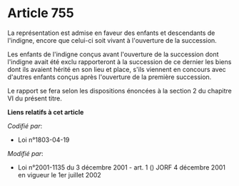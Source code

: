 # Article 755

La représentation est admise en faveur des enfants et descendants de l'indigne, encore que celui-ci soit vivant à l'ouverture
de la succession.

Les enfants de l'indigne conçus avant l'ouverture de la succession dont l'indigne avait été exclu rapporteront à la
succession de ce dernier les biens dont ils avaient hérité en son lieu et place, s'ils viennent en concours avec d'autres
enfants conçus après l'ouverture de la première succession.

Le rapport se fera selon les dispositions énoncées à la section 2 du chapitre VI du présent titre.

**Liens relatifs à cet article**

_Codifié par_:

  - Loi n°1803-04-19

_Modifié par_:

  - Loi n°2001-1135 du 3 décembre 2001 - art. 1 () JORF 4 décembre 2001 en vigueur le 1er juillet 2002
